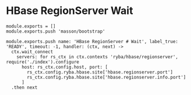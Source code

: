 
# HBase RegionServer Wait

    module.exports = []
    module.exports.push 'masson/bootstrap'

    module.exports.push name: 'HBase RegionServer # Wait', label_true: 'READY', timeout: -1, handler: (ctx, next) ->
      ctx.wait_connect
        servers: for rs_ctx in ctx.contexts 'ryba/hbase/regionserver', require('./index').configure
          host: rs_ctx.config.host, port: [
            rs_ctx.config.ryba.hbase.site['hbase.regionserver.port']
            rs_ctx.config.ryba.hbase.site['hbase.regionserver.info.port']
          ]
      .then next
